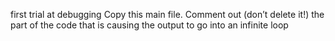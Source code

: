 first trial at debugging
Copy this main file. Comment out (don’t delete it!) the part of the code that is causing the output to go into an infinite loop
